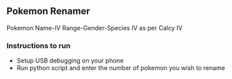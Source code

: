 ## Pokemon Renamer
Pokemon Name-IV Range-Gender-Species IV as per Calcy IV

### Instructions to run
- Setup USB debugging on your phone
- Run python script and enter the number of pokemon you wish to rename

